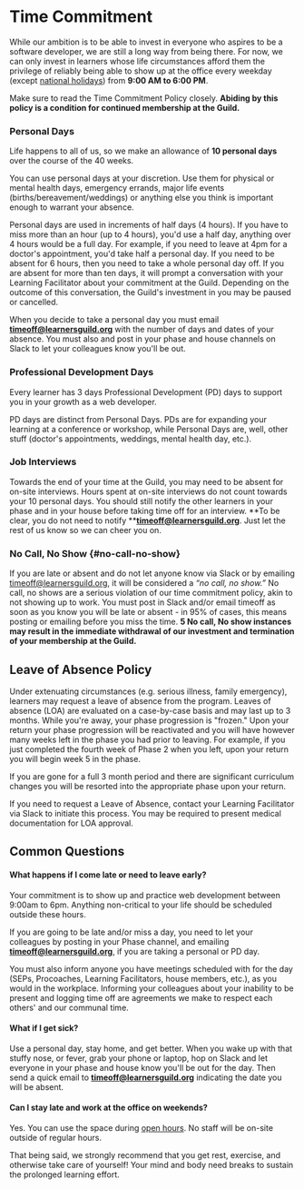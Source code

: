 # Time Commitment

While our ambition is to be able to invest in everyone who aspires to be a software developer, we are still a long way from being there. For now, we can only invest in learners whose life circumstances afford them the privilege of reliably being able to show up at the office every weekday \(except [national holidays](../General/Holiday_List.md)\) from **9:00 AM to 6:00 PM**.

Make sure to read the Time Commitment Policy closely. **Abiding by this policy is a condition for continued membership at the Guild.**

### Personal Days

Life happens to all of us, so we make an allowance of **10 personal days** over the course of the 40 weeks.

You can use personal days at your discretion. Use them for physical or mental health days, emergency errands, major life events \(births/bereavement/weddings\) or anything else you think is important enough to warrant your absence.

Personal days are used in increments of half days \(4 hours\). If you have to miss more than an hour \(up to 4 hours\), you'd use a half day, anything over 4 hours would be a full day. For example, if you need to leave at 4pm for a doctor's appointment, you'd take half a personal day. If you need to be absent for 6 hours, then you need to take a whole personal day off. If you are absent for more than ten days, it will prompt a conversation with your Learning Facilitator about your commitment at the Guild. Depending on the outcome of this conversation, the Guild's investment in you may be paused or cancelled.

When you decide to take a personal day you must email [**timeoff@learnersguild.org**](mailto:timeoff@learnersguild.org) with the number of days and dates of your absence. You must also and post in your phase and house channels on Slack to let your colleagues know you'll be out.

### Professional Development Days

Every learner has 3 days Professional Development \(PD\) days to support you in your growth as a web developer.

PD days are distinct from Personal Days. PDs are for expanding your learning at a conference or workshop, while Personal Days are, well, other stuff \(doctor's appointments, weddings, mental health day, etc.\).

### Job Interviews

Towards the end of your time at the Guild, you may need to be absent for on-site interviews. Hours spent at on-site interviews do not count towards your 10 personal days. You should still notify the other learners in your phase and in your house before taking time off for an interview. **To be clear, you do not need to notify **[**timeoff@learnersguild.org**](mailto:timeoff@learnersguild.org). Just let the rest of us know so we can cheer you on.

### No Call, No Show {#no-call-no-show}

If you are late or absent and do not let anyone know via Slack or by emailing [timeoff@learnersguild.org](mailto:timeoff@learnersguild.org), it will be considered a _“no call, no show.”_ No call, no shows are a serious violation of our time commitment policy, akin to not showing up to work. You must post in Slack and/or email timeoff as soon as you know you will be late or absent - in 95% of cases, this means posting or emailing before you miss the time. **5 No call, No show instances may result in the immediate withdrawal of our investment and termination of your membership at the Guild.**

## Leave of Absence Policy

Under extenuating circumstances \(e.g. serious illness, family emergency\), learners may request a leave of absence from the program. Leaves of absence \(LOA\) are evaluated on a case-by-case basis and may last up to 3 months. While you're away, your phase progression is "frozen." Upon your return your phase progression will be reactivated and you will have however many weeks left in the phase you had prior to leaving. For example, if you just completed the fourth week of Phase 2 when you left, upon your return you will begin week 5 in the phase.

If you are gone for a full 3 month period and there are significant curriculum changes you will be resorted into the appropriate phase upon your return.

If you need to request a Leave of Absence, contact your Learning Facilitator via Slack to initiate this process.    You may be required to present medical documentation for LOA approval.

## Common Questions

#### What happens if I come late or need to leave early?

Your commitment is to show up and practice web development between 9:00am to 6pm. Anything non-critical to your life should be scheduled outside these hours.

If you are going to be late and/or miss a day, you need to let your colleagues by posting in your Phase channel, and emailing [**timeoff@learnersguild.org**](mailto:timeoff@learnersguild.org), if you are taking a personal or PD day.

You must also inform anyone you have meetings scheduled with for the day \(SEPs, Procoaches, Learning Facilitators, house members, etc.\), as you would in the workplace. Informing your colleagues about your inability to be present and logging time off are agreements we make to respect each others' and our communal time.

#### What if I get sick?

Use a personal day, stay home, and get better. When you wake up with that stuffy nose, or fever, grab your phone or laptop, hop on Slack and let everyone in your phase and house know you'll be out for the day. Then send a quick email to [**timeoff@learnersguild.org**](mailto:timeoff@learnersguild.org) indicating the date you will be absent.

#### Can I stay late and work at the office on weekends?

Yes. You can use the space during [open hours](./Oakland_Building.md#hours). No staff will be on-site outside of regular hours.

That being said, we strongly recommend that you get rest, exercise, and otherwise take care of yourself! Your mind and body need breaks to sustain the prolonged learning effort.


